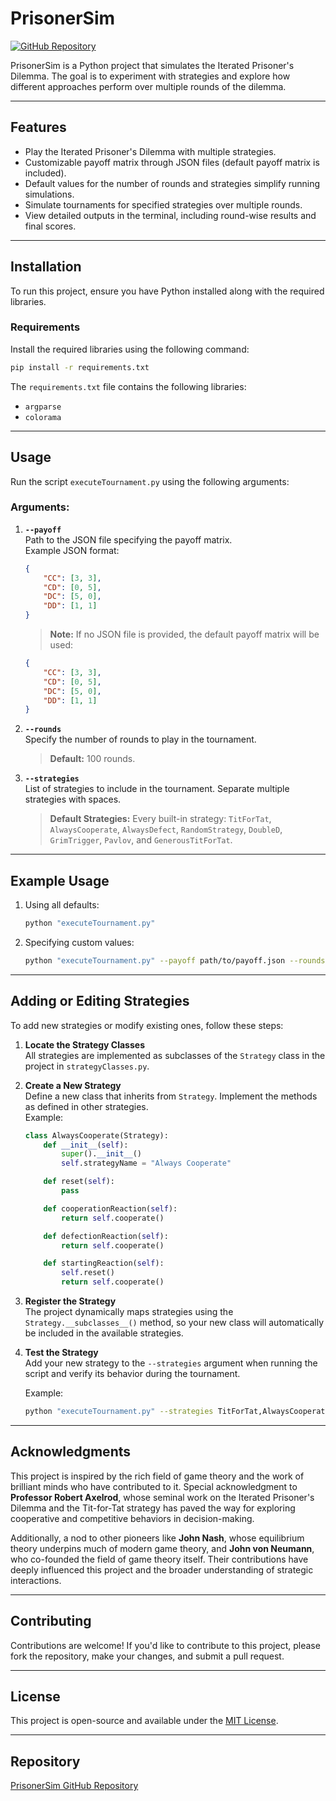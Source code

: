 # PrisonerSim

[![GitHub Repository](https://img.shields.io/badge/GitHub-PrisonerSim-blue)](https://github.com/Programmer-cyberika/PrisonerSim)

PrisonerSim is a Python project that simulates the Iterated Prisoner's Dilemma. The goal is to experiment with strategies and explore how different approaches perform over multiple rounds of the dilemma.

---

## Features

- Play the Iterated Prisoner's Dilemma with multiple strategies.
- Customizable payoff matrix through JSON files (default payoff matrix is included).
- Default values for the number of rounds and strategies simplify running simulations.
- Simulate tournaments for specified strategies over multiple rounds.
- View detailed outputs in the terminal, including round-wise results and final scores.

---

## Installation

To run this project, ensure you have Python installed along with the required libraries.

### Requirements

Install the required libraries using the following command:

```bash
pip install -r requirements.txt
```

The `requirements.txt` file contains the following libraries:

- `argparse`
- `colorama`

---

## Usage

Run the script `executeTournament.py` using the following arguments:

### Arguments:

1. **`--payoff`**  
   Path to the JSON file specifying the payoff matrix.  
   Example JSON format:  
   ```json
   {
       "CC": [3, 3],
       "CD": [0, 5],
       "DC": [5, 0],
       "DD": [1, 1]
   }
   ```
   > **Note:** If no JSON file is provided, the default payoff matrix will be used:
   ```json
   {
       "CC": [3, 3],
       "CD": [0, 5],
       "DC": [5, 0],
       "DD": [1, 1]
   }
   ```

2. **`--rounds`**  
   Specify the number of rounds to play in the tournament.  
   > **Default:** 100 rounds.

3. **`--strategies`**  
   List of strategies to include in the tournament. Separate multiple strategies with spaces.  
   > **Default Strategies:** Every built-in strategy: `TitForTat`, `AlwaysCooperate`, `AlwaysDefect`, `RandomStrategy`, `DoubleD`, `GrimTrigger`, `Pavlov`, and `GenerousTitForTat`.

---

## Example Usage

1. Using all defaults:
   ```bash
   python "executeTournament.py"
   ```

2. Specifying custom values:
   ```bash
   python "executeTournament.py" --payoff path/to/payoff.json --rounds 200 --strategies TitForTat,AlwaysCooperate,RandomStrategy
   ```

---

## Adding or Editing Strategies

To add new strategies or modify existing ones, follow these steps:

1. **Locate the Strategy Classes**  
   All strategies are implemented as subclasses of the `Strategy` class in the project in `strategyClasses.py`.

2. **Create a New Strategy**  
   Define a new class that inherits from `Strategy`. Implement the methods as defined in other strategies.  
   Example:
   ```python
   class AlwaysCooperate(Strategy):
       def __init__(self):
           super().__init__()
           self.strategyName = "Always Cooperate"

       def reset(self):
           pass

       def cooperationReaction(self):
           return self.cooperate()

       def defectionReaction(self):
           return self.cooperate()

       def startingReaction(self):
           self.reset()
           return self.cooperate()
   ```

3. **Register the Strategy**  
   The project dynamically maps strategies using the `Strategy.__subclasses__()` method, so your new class will automatically be included in the available strategies.

4. **Test the Strategy**  
   Add your new strategy to the `--strategies` argument when running the script and verify its behavior during the tournament.

   Example:
   ```bash
   python "executeTournament.py" --strategies TitForTat,AlwaysCooperate
   ```

---

## Acknowledgments

This project is inspired by the rich field of game theory and the work of brilliant minds who have contributed to it. Special acknowledgment to **Professor Robert Axelrod**, whose seminal work on the Iterated Prisoner's Dilemma and the Tit-for-Tat strategy has paved the way for exploring cooperative and competitive behaviors in decision-making.  

Additionally, a nod to other pioneers like **John Nash**, whose equilibrium theory underpins much of modern game theory, and **John von Neumann**, who co-founded the field of game theory itself. Their contributions have deeply influenced this project and the broader understanding of strategic interactions.

---

## Contributing

Contributions are welcome! If you'd like to contribute to this project, please fork the repository, make your changes, and submit a pull request.

---

## License

This project is open-source and available under the [MIT License](LICENSE).

---

## Repository

[PrisonerSim GitHub Repository](https://github.com/Programmer-cyberika/PrisonerSim)
